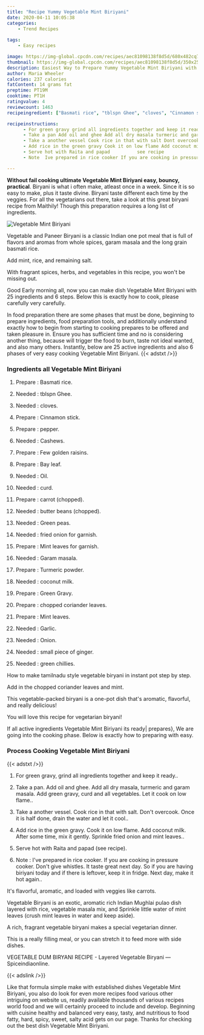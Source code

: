 ```yaml
---
title: "Recipe Yummy Vegetable Mint Biriyani"
date: 2020-04-11 10:05:38
categories:
    - Trend Recipes
    
tags:
    - Easy recipes

image: https://img-global.cpcdn.com/recipes/aec81098138f8d5d/680x482cq70/vegetable-mint-biriyani-recipe-main-photo.jpg
thumbnail: https://img-global.cpcdn.com/recipes/aec81098138f8d5d/350x250cq70/vegetable-mint-biriyani-recipe-main-photo.jpg
description: Easiest Way to Prepare Yummy Vegetable Mint Biriyani with 25 ingredients and 6 stages of easy cooking.
author: Maria Wheeler
calories: 237 calories
fatContent: 14 grams fat
preptime: PT19M
cooktime: PT1H
ratingvalue: 4
reviewcount: 1463
recipeingredient: ["Basmati rice", "tblspn Ghee", "cloves", "Cinnamon stick", "pepper", "Cashews", "Few golden raisins", "Bay leaf", "Oil", "curd", "carrot chopped", "butter beans chopped", "Green peas", "fried onion for garnish", "Mint leaves for garnish", "Garam masala", "Turmeric powder", "coconut milk", "Green Gravy", "chopped coriander leaves", "Mint leaves", "Garlic", "Onion", "small piece of ginger", "green chillies"]

recipeinstructions: 
      - For green gravy grind all ingredients together and keep it ready 
      - Take a pan Add oil and ghee Add all dry masala turmeric and garam masala Add green gravy curd and all vegetables Let it cook on low flame 
      - Take a another vessel Cook rice in that with salt Dont overcook Once it is half done drain the water and let it cool 
      - Add rice in the green gravy Cook it on low flame Add coconut milk After some time mix it gently Sprinkle fried onion and mint leaves 
      - Serve hot with Raita and papad          see recipe 
      - Note  Ive prepared in rice cooker If you are cooking in pressure cooker Dont give whistles It taste great next day So if you are having biriyani today and if there is leftover keep it in fridge Next day make it hot again

---
```




**Without fail cooking ultimate Vegetable Mint Biriyani easy, bouncy, practical**. Biryani is what i often make, atleast once in a week. Since it is so easy to make, plus it taste divine. Biryani taste different each time by the veggies. For all the vegetarians out there, take a look at this great biryani recipe from Maithily! Though this preparation requires a long list of ingredients.


![Vegetable Mint Biriyani](https://img-global.cpcdn.com/recipes/aec81098138f8d5d/680x482cq70/vegetable-mint-biriyani-recipe-main-photo.jpg "Vegetable Mint Biriyani")



Vegetable and Paneer Biryani is a classic Indian one pot meal that is full of flavors and aromas from whole spices, garam masala and the long grain basmati rice.

Add mint, rice, and remaining salt.

With fragrant spices, herbs, and vegetables in this recipe, you won&#39;t be missing out.


Good Early morning all, now you can make dish Vegetable Mint Biriyani with 25 ingredients and 6 steps. Below this is exactly how to cook, please carefully very carefully.

In food preparation there are some phases that must be done, beginning to prepare ingredients, food preparation tools, and additionally understand exactly how to begin from starting to cooking prepares to be offered and taken pleasure in. Ensure you has sufficient time and no is considering another thing, because will trigger the food to burn, taste not ideal wanted, and also many others. Instantly, below are 25 active ingredients and also 6 phases of very easy cooking Vegetable Mint Biriyani.
{{< adstxt />}}

### Ingredients all Vegetable Mint Biriyani


1. Prepare  : Basmati rice.

1. Needed  : tblspn Ghee.

1. Needed  : cloves.

1. Prepare  : Cinnamon stick.

1. Prepare  : pepper.

1. Needed  : Cashews.

1. Prepare  : Few golden raisins.

1. Prepare  : Bay leaf.

1. Needed  : Oil.

1. Needed  : curd.

1. Prepare  : carrot (chopped).

1. Needed  : butter beans (chopped).

1. Needed  : Green peas.

1. Needed  : fried onion for garnish.

1. Prepare  : Mint leaves for garnish.

1. Needed  : Garam masala.

1. Prepare  : Turmeric powder.

1. Needed  : coconut milk.

1. Prepare  : Green Gravy.

1. Prepare  : chopped coriander leaves.

1. Prepare  : Mint leaves.

1. Needed  : Garlic.

1. Needed  : Onion.

1. Needed  : small piece of ginger.

1. Needed  : green chillies.


How to make tamilnadu style vegetable biryani in instant pot step by step.

Add in the chopped coriander leaves and mint.

This vegetable-packed biryani is a one-pot dish that&#39;s aromatic, flavorful, and really delicious!

You will love this recipe for vegetarian biryani!


If all active ingredients Vegetable Mint Biriyani its ready| prepares}, We are going into the cooking phase. Below is exactly how to preparing with easy.

### Process Cooking Vegetable Mint Biriyani

{{< adstxt />}}


1. For green gravy, grind all ingredients together and keep it ready..



1. Take a pan. Add oil and ghee. Add all dry masala, turmeric and garam masala. Add green gravy, curd and all vegetables. Let it cook on low flame..



1. Take a another vessel. Cook rice in that with salt. Don&#39;t overcook. Once it is half done, drain the water and let it cool..



1. Add rice in the green gravy. Cook it on low flame. Add coconut milk. After some time, mix it gently. Sprinkle fried onion and mint leaves..



1. Serve hot with Raita and papad
          (see recipe).



1. Note : I&#39;ve prepared in rice cooker. If you are cooking in pressure cooker. Don&#39;t give whistles. It taste great next day. So if you are having biriyani today and if there is leftover, keep it in fridge. Next day, make it hot again..




It&#39;s flavorful, aromatic, and loaded with veggies like carrots.

Vegetable Biryani is an exotic, aromatic rich Indian Mughlai pulao dish layered with rice, vegetable masala mix, and Sprinkle little water of mint leaves (crush mint leaves in water and keep aside).

A rich, fragrant vegetable biryani makes a special vegetarian dinner.

This is a really filling meal, or you can stretch it to feed more with side dishes.

VEGETABLE DUM BIRYANI RECIPE - Layered Vegetable Biryani — Spiceindiaonline.


{{< adslink />}}

Like that formula simple make with established dishes Vegetable Mint Biriyani, you also do look for even more recipes food various other intriguing on website us, readily available thousands of various recipes world food and we will certainly proceed to include and develop. Beginning with cuisine healthy and balanced very easy, tasty, and nutritious to food fatty, hard, spicy, sweet, salty acid gets on our page. Thanks for checking out the best dish Vegetable Mint Biriyani.
